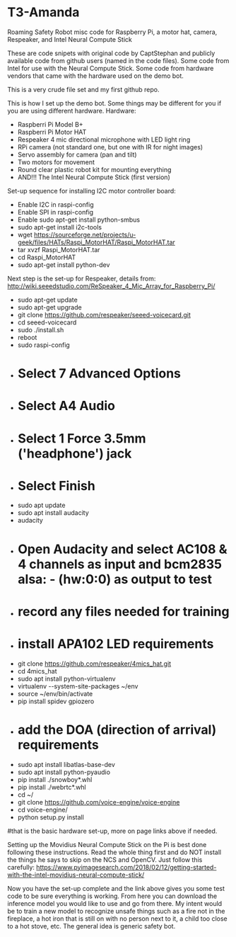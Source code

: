 # T3-Amanda
Roaming Safety Robot misc code for Raspberry Pi, a motor hat, camera, Respeaker, and Intel Neural Compute Stick

These are code snipets with original code by CaptStephan and publicly available code from github users (named in the code files). Some code from Intel for use with the Neural Compute Stick. Some code from hardware vendors that came with the hardware used on the demo bot.

This is a very crude file set and my first github repo.

This is how I set up the demo bot.  Some things may be different for you if you are using different hardware.
Hardware:
- Raspberri Pi Model B+
- Raspberri Pi Motor HAT
- Respeaker 4 mic directional microphone with LED light ring
- RPi camera (not standard one, but one with IR for night images)
- Servo assembly for camera (pan and tilt)
- Two motors for movement
- Round clear plastic robot kit for mounting everything
- AND!!! The Intel Neural Compute Stick (first version)

Set-up sequence for installing I2C motor controller board:
- Enable I2C in raspi-config
- Enable SPI in raspi-config
- Enable sudo apt-get install python-smbus
- sudo apt-get install i2c-tools
- wget https://sourceforge.net/projects/u-geek/files/HATs/Raspi_MotorHAT/Raspi_MotorHAT.tar
- tar xvzf Raspi_MotorHAT.tar
- cd Raspi_MotorHAT
- sudo apt-get install python-dev

Next step is the set-up for Respeaker, details from:  http://wiki.seeedstudio.com/ReSpeaker_4_Mic_Array_for_Raspberry_Pi/
- sudo apt-get update
- sudo apt-get upgrade
- git clone https://github.com/respeaker/seeed-voicecard.git
- cd seeed-voicecard
- sudo ./install.sh
- reboot
- sudo raspi-config
- # Select 7 Advanced Options
- # Select A4 Audio
- # Select 1 Force 3.5mm ('headphone') jack
- # Select Finish
- sudo apt update
- sudo apt install audacity
- audacity
- # Open Audacity and select AC108 & 4 channels as input and bcm2835 alsa: - (hw:0:0) as output to test
- # record any files needed for training
- # install APA102 LED requirements
- git clone https://github.com/respeaker/4mics_hat.git
- cd 4mics_hat
- sudo apt install python-virtualenv
- virtualenv --system-site-packages ~/env
- source ~/env/bin/activate
- pip install spidev gpiozero
- # add the DOA (direction of arrival) requirements
- sudo apt install libatlas-base-dev
- sudo apt install python-pyaudio
- pip install ./snowboy*.whl
- pip install ./webrtc*.whl
- cd ~/
- git clone https://github.com/voice-engine/voice-engine
- cd voice-engine/
- python setup.py install

#that is the basic hardware set-up, more on page links above if needed.

Setting up the Movidius Neural Compute Stick on the Pi is best done following these instructions. Read the whole
thing first and do NOT install the things he says to skip on the NCS and OpenCV. Just follow this carefully:
https://www.pyimagesearch.com/2018/02/12/getting-started-with-the-intel-movidius-neural-compute-stick/

Now you have the set-up complete and the link above gives you some test code to be sure everything is working.
From here you can download the inference model you would like to use and go from there.  My intent would be to
train a new model to recognize unsafe things such as a fire not in the fireplace, a hot iron that is still on
with no person next to it, a child too close to a hot stove, etc. The general idea is generic safety bot.
